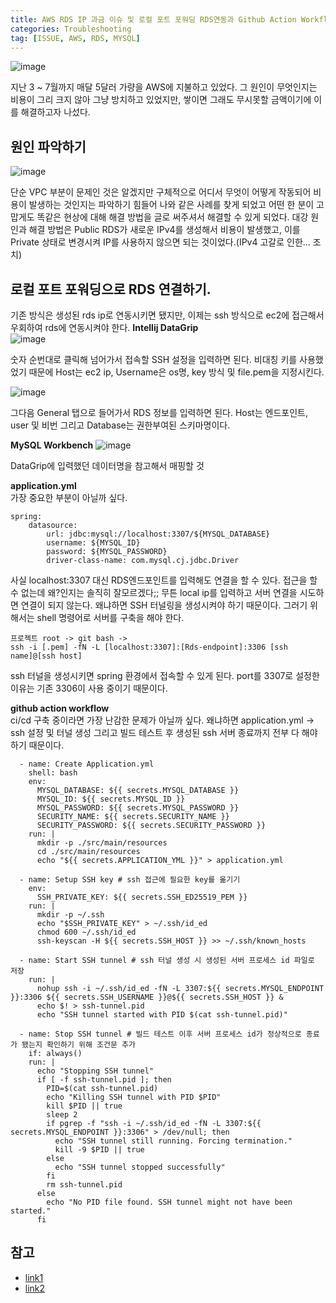```yaml
---
title: AWS RDS IP 과금 이슈 및 로컬 포트 포워딩 RDS연동과 Github Action Workflow Build
categories: Troubleshooting
tag: [ISSUE, AWS, RDS, MYSQL]
---
```


![image](https://github.com/user-attachments/assets/f85a6436-1c39-4c3b-989f-c1fd4fffcf22)

지난 3 ~ 7월까지 매달 5달러 가량을 AWS에 지불하고 있었다. 그 원인이 무엇인지는 비용이 그리 크지 않아 그냥 방치하고 있었지만, 쌓이면 그래도 무시못할 금액이기에 이를 해결하고자 나섰다.

## 원인 파악하기
![image](https://github.com/user-attachments/assets/28d6b763-cf9c-4798-9e34-721075870d5d)

단순 VPC 부분이 문제인 것은 알겠지만 구체적으로 어디서 무엇이 어떻게 작동되어 비용이 발생하는 것인지는 파악하기 힘들어 나와 같은 사례를 찾게 되었고 어떤 한 분이 고맙게도 똑같은 현상에 대해 해결 방법을 글로 써주셔서 해결할 수 있게 되었다. 대강 원인과 해결 방법은 Public RDS가 새로운 IPv4를 생성해서 비용이 발생했고, 이를 Private 상태로 변경시켜 IP를 사용하지 않으면 되는 것이었다.(IPv4 고갈로 인한... 조치)

## 로컬 포트 포워딩으로 RDS 연결하기.
기존 방식은 생성된 rds ip로 연동시키면 됐지만, 이제는 ssh 방식으로 ec2에 접근해서 우회하여 rds에 연동시켜야 한다.
**Intellij DataGrip**  
![image](https://github.com/user-attachments/assets/ea1d2c4f-c8ac-4cc0-b326-6eed5723553f)

숫자 순번대로 클릭해 넘어가서 접속할 SSH 설정을 입력하면 된다. 비대칭 키를 사용했었기 때문에 Host는 ec2 ip, Username은 os명, key 방식 및 file.pem을 지정시킨다.

![image](https://github.com/user-attachments/assets/743ea187-0a33-451d-bdaf-ef9989308b75)

그다음 General 탭으로 들어가서 RDS 정보를 입력하면 된다. Host는 엔드포인트, user 및 비번 그리고 Database는 권한부여된 스키마명이다.

**MySQL Workbench**
![image](https://github.com/user-attachments/assets/b681b8cd-498f-4cd4-8cf8-089ceb45a96d)

DataGrip에 입력했던 데이터명을 참고해서 매핑할 것

**application.yml**  
가장 중요한 부분이 아닐까 싶다.  

    spring:
        datasource:
            url: jdbc:mysql://localhost:3307/${MYSQL_DATABASE}
            username: ${MYSQL_ID}
            password: ${MYSQL_PASSWORD}
            driver-class-name: com.mysql.cj.jdbc.Driver

사실 localhost:3307 대신 RDS엔드포인트를 입력해도 연결을 할 수 있다. 접근을 할 수 없는데 왜?인지는 솔직히 잘모르겠다;; 무튼 local ip를 입력하고 서버 연결을 시도하면 연결이 되지 않는다. 왜냐하면 SSH 터널링을 생성시켜야 하기 때문이다. 그러기 위해서는 shell 명령어로 서버를 구축을 해야 한다.  

    프로젝트 root -> git bash ->
    ssh -i [.pem] -fN -L [localhost:3307]:[Rds-endpoint]:3306 [ssh name]@[ssh host]  

ssh 터널을 생성시키면 spring 환경에서 접속할 수 있게 된다. port를 3307로 설정한 이유는 기존 3306이 사용 중이기 때문이다.

**github action workflow**  
ci/cd 구축 중이라면 가장 난감한 문제가 아닐까 싶다. 왜냐하면 application.yml -> ssh 설정 및 터널 생성 그리고 빌드 테스트 후 생성된 ssh 서버 종료까지 전부 다 해야 하기 때문이다.

      - name: Create Application.yml
        shell: bash
        env: 
          MYSQL_DATABASE: ${{ secrets.MYSQL_DATABASE }}
          MYSQL_ID: ${{ secrets.MYSQL_ID }}
          MYSQL_PASSWORD: ${{ secrets.MYSQL_PASSWORD }}
          SECURITY_NAME: ${{ secrets.SECURITY_NAME }}
          SECURITY_PASSWORD: ${{ secrets.SECURITY_PASSWORD }}
        run: |
          mkdir -p ./src/main/resources
          cd ./src/main/resources
          echo "${{ secrets.APPLICATION_YML }}" > application.yml

      - name: Setup SSH key # ssh 접근에 필요한 key를 옮기기
        env:
          SSH_PRIVATE_KEY: ${{ secrets.SSH_ED25519_PEM }}
        run: |
          mkdir -p ~/.ssh
          echo "$SSH_PRIVATE_KEY" > ~/.ssh/id_ed
          chmod 600 ~/.ssh/id_ed
          ssh-keyscan -H ${{ secrets.SSH_HOST }} >> ~/.ssh/known_hosts

      - name: Start SSH tunnel # ssh 터널 생성 시 생성된 서버 프로세스 id 파일로 저장
        run: |
          nohup ssh -i ~/.ssh/id_ed -fN -L 3307:${{ secrets.MYSQL_ENDPOINT }}:3306 ${{ secrets.SSH_USERNAME }}@${{ secrets.SSH_HOST }} &
          echo $! > ssh-tunnel.pid
          echo "SSH tunnel started with PID $(cat ssh-tunnel.pid)"

      - name: Stop SSH tunnel # 빌드 테스트 이후 서버 프로세스 id가 정상적으로 종료가 됐는지 확인하기 위해 조건문 추가
        if: always()
        run: |
          echo "Stopping SSH tunnel"
          if [ -f ssh-tunnel.pid ]; then
            PID=$(cat ssh-tunnel.pid)
            echo "Killing SSH tunnel with PID $PID"
            kill $PID || true
            sleep 2
            if pgrep -f "ssh -i ~/.ssh/id_ed -fN -L 3307:${{ secrets.MYSQL_ENDPOINT }}:3306" > /dev/null; then
              echo "SSH tunnel still running. Forcing termination."
              kill -9 $PID || true
            else
              echo "SSH tunnel stopped successfully"
            fi
            rm ssh-tunnel.pid
          else
            echo "No PID file found. SSH tunnel might not have been started."
          fi

## 참고
- [link1](https://velog.io/@dev_hyun/AWS-%ED%94%84%EB%A6%AC%ED%8B%B0%EC%96%B4%EC%9D%B8%EB%8D%B0-%EB%8F%88%EC%9D%B4%EB%82%98%EA%B0%84%EB%8B%A4-RDS-Public-IPv4)
- [link2](https://velog.io/@kjyeon1101/Spring-%EC%88%98%EC%88%99%EA%B4%80-%ED%94%84%EB%A1%9C%EC%A0%9D%ED%8A%B8-%EC%8B%A4%ED%96%89%ED%95%98%EA%B8%B0Spring-Boot-IntelliJ-MySQL-ssh)
